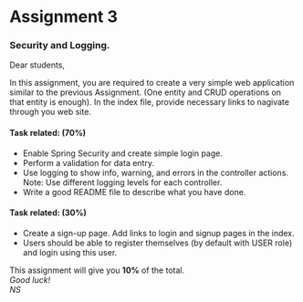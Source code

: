 <h1> Assignment 3 </h1>
<h3> Security and Logging. </h3>

Dear students,

In this assignment, you are required to create a very simple web application similar to the previous Assignment. (One entity and CRUD operations on that entity is enough). In the index file, provide necessary links to nagivate through you web site.

<h4> Task related: (70%)</h4>
<ul>
  <li> Enable Spring Security and create simple login page. </li>
  <li> Perform a validation for data entry.</li>
  <li> Use logging to show info, warning, and errors in the controller actions. Note: Use different logging levels for each controller. </li>
  <li> Write a good README file to describe what you have done.</li>
</ul>

<h4> Task related: (30%)</h4>
<ul>
  <li> Create a sign-up page. Add links to login and signup pages in the index.</li>
  <li> Users should be able to register themselves (by default with USER role) and login using this user.</li>
</ul>

This assignment will give you <strong>10%</strong> of the total. <br />
<em> Good luck! </em> <br />
<em> NS </em>
